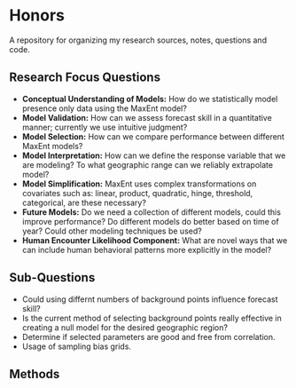 # Honors

A repository for organizing my research sources, notes, questions and code.


## Research Focus Questions
* **Conceptual Understanding of Models:** How do we statistically model presence only data using the MaxEnt model? 
* **Model Validation:** How can we assess forecast skill in a quantitative manner; currently we use intuitive judgment?  
* **Model Selection:** How can we compare performance between different MaxEnt models?
* **Model Interpretation:** How can we define the response variable that we are modeling? To what geographic range can we reliably extrapolate model? 
* **Model Simplification:** MaxEnt uses complex transformations on covariates such as: linear, product, quadratic, hinge, threshold, categorical, are these necessary? 
* **Future Models:** Do we need a collection of different models, could this improve performance? Do different models do better based on time of year? Could other modeling techniques be used? 
* **Human Encounter Likelihood Component:** What are novel ways that we can include human behavioral patterns more explicitly in the model? 

## Sub-Questions

* Could using differnt numbers of background points influence forecast skill?
* Is the current method of selecting background points really effective in creating a null model for the desired geographic region?
* Determine if selected parameters are good and free from correlation.
* Usage of sampling bias grids.


## Methods